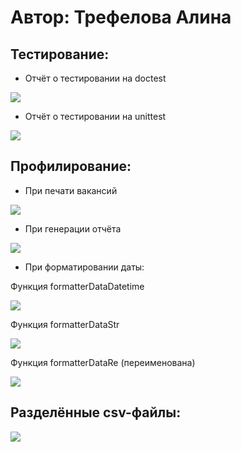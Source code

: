 # Автор: Трефелова Алина

## Тестирование:

- Отчёт о тестировании на doctest

![](Screenshots/doctest.PNG)

- Отчёт о тестировании на unittest

![](Screenshots/unittest.PNG)

## Профилирование:

- При печати вакансий

![](Screenshots/vacanciesProfile.PNG)

- При генерации отчёта

![](Screenshots/statisticsProfile.PNG)

- При форматировании даты: 

Функция formatterDataDatetime

![](Screenshots/datetimeProfile.PNG)

Функция formatterDataStr

![](Screenshots/strProfile.PNG)

Функция formatterDataRe (переименована)

![](Screenshots/reProfile.PNG)

## Разделённые csv-файлы:

![](Screenshots/separateFiles.PNG)